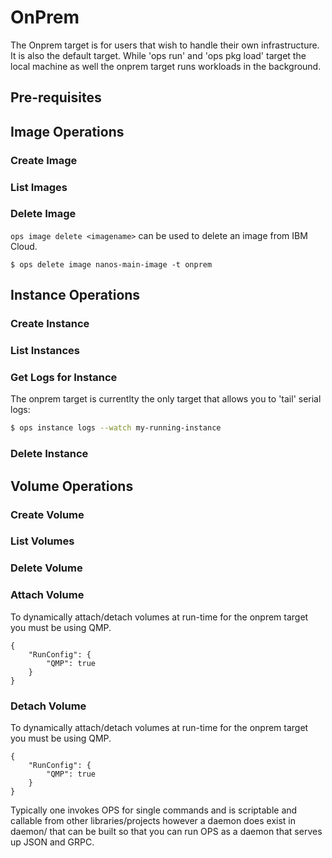 OnPrem
========================

The Onprem target is for users that wish to handle their own
infrastructure. It is also the default target. While 'ops run' and 'ops
pkg load' target the local machine as well the onprem target runs
workloads in the background.

## Pre-requisites

## Image Operations
### Create Image

### List Images

### Delete Image

`ops image delete <imagename>` can be used to delete an image from IBM Cloud.

```
$ ops delete image nanos-main-image -t onprem
```

## Instance Operations
### Create Instance

### List Instances

### Get Logs for Instance

The onprem target is currentlty the only target that allows you to
'tail' serial logs:

```sh
$ ops instance logs --watch my-running-instance
```

### Delete Instance

## Volume Operations

### Create Volume

### List Volumes

### Delete Volume

### Attach Volume

To dynamically attach/detach volumes at run-time for the onprem target
you must be using QMP.

```
{
    "RunConfig": {
        "QMP": true
    }
}
```

### Detach Volume

To dynamically attach/detach volumes at run-time for the onprem target
you must be using QMP.

```
{
    "RunConfig": {
        "QMP": true
    }
}
```


Typically one invokes OPS for single commands and is scriptable and
callable from other libraries/projects however a daemon does exist in
daemon/ that can be built so that you can run OPS as a daemon that
serves up JSON and GRPC.
